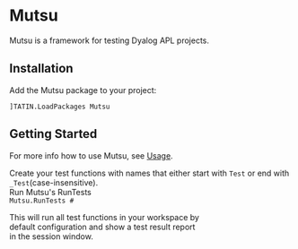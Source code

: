# Mutsu
Mutsu is a framework for testing Dyalog APL projects.  

## Installation  
Add the Mutsu package to your project:  
```APL
]TATIN.LoadPackages Mutsu
```  

## Getting Started  
For more info how to use Mutsu, see [Usage](./docs/Usage.md).
    
Create your test functions with names that either start with `Test` or end with `_Test`(case-insensitive).  
Run Mutsu's RunTests   
`Mutsu.RunTests #`  

This will run all test functions in your workspace by  
default  configuration and show a test result report  
in the session window.  
